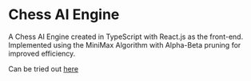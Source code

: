 # Chess AI Engine

A Chess AI Engine created in TypeScript with React.js as the front-end.
Implemented using the MiniMax Algorithm with Alpha-Beta pruning for improved efficiency.

Can be tried out [here](https://hjjinx.github.io/chess-ai/)
